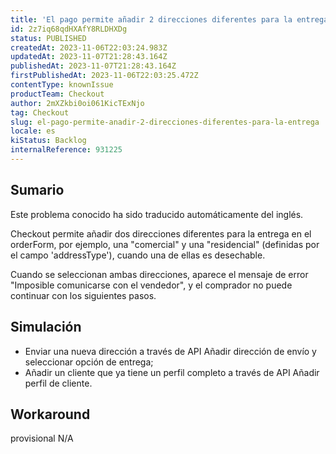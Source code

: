 ```yaml
---
title: 'El pago permite añadir 2 direcciones diferentes para la entrega'
id: 2z7iq68qdHXAfY8RLDHXDg
status: PUBLISHED
createdAt: 2023-11-06T22:03:24.983Z
updatedAt: 2023-11-07T21:28:43.164Z
publishedAt: 2023-11-07T21:28:43.164Z
firstPublishedAt: 2023-11-06T22:03:25.472Z
contentType: knownIssue
productTeam: Checkout
author: 2mXZkbi0oi061KicTExNjo
tag: Checkout
slug: el-pago-permite-anadir-2-direcciones-diferentes-para-la-entrega
locale: es
kiStatus: Backlog
internalReference: 931225
---
```


## Sumario

<div class="alert alert-info">
  <p>Este problema conocido ha sido traducido automáticamente del inglés.</p>
</div>


Checkout permite añadir dos direcciones diferentes para la entrega en el orderForm, por ejemplo, una "comercial" y una "residencial" (definidas por el campo 'addressType'), cuando una de ellas es desechable.

Cuando se seleccionan ambas direcciones, aparece el mensaje de error "Imposible comunicarse con el vendedor", y el comprador no puede continuar con los siguientes pasos.


##

## Simulación



- Enviar una nueva dirección a través de API Añadir dirección de envío y seleccionar opción de entrega;
- Añadir un cliente que ya tiene un perfil completo a través de API Añadir perfil de cliente.



## Workaround

 provisional
N/A




